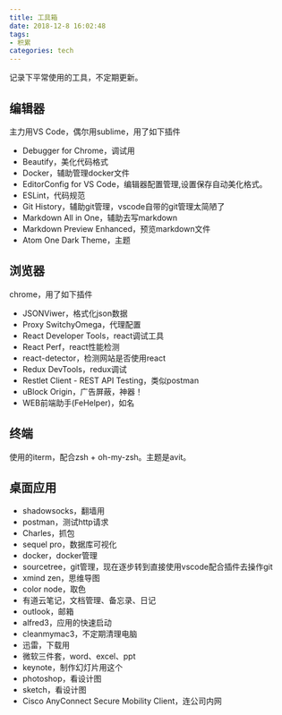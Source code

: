 ```yaml
---
title: 工具箱
date: 2018-12-8 16:02:48
tags:
- 积累
categories: tech
---
```

记录下平常使用的工具，不定期更新。
## 编辑器
主力用VS Code，偶尔用sublime，用了如下插件
- Debugger for Chrome，调试用
- Beautify，美化代码格式
- Docker，辅助管理docker文件
- EditorConfig for VS Code，编辑器配置管理,设置保存自动美化格式。
- ESLint，代码规范
- Git History，辅助git管理，vscode自带的git管理太简陋了
- Markdown All in One，辅助去写markdown
- Markdown Preview Enhanced，预览markdown文件
- Atom One Dark Theme，主题
<!-- more -->
## 浏览器
chrome，用了如下插件
- JSONViwer，格式化json数据
- Proxy SwitchyOmega，代理配置
- React Developer Tools，react调试工具
- React Perf，react性能检测
- react-detector，检测网站是否使用react
- Redux DevTools，redux调试
- Restlet Client - REST API Testing，类似postman
- uBlock Origin，广告屏蔽，神器！
- WEB前端助手(FeHelper)，如名

## 终端
使用的iterm，配合zsh + oh-my-zsh。主题是avit。

## 桌面应用
- shadowsocks，翻墙用
- postman，测试http请求
- Charles，抓包
- sequel pro，数据库可视化
- docker，docker管理
- sourcetree，git管理，现在逐步转到直接使用vscode配合插件去操作git
- xmind zen，思维导图
- color node，取色
- 有道云笔记，文档管理、备忘录、日记
- outlook，邮箱
- alfred3，应用的快速启动
- cleanmymac3，不定期清理电脑
- 迅雷，下载用
- 微软三件套，word、excel、ppt
- keynote，制作幻灯片用这个
- photoshop，看设计图
- sketch，看设计图
- Cisco AnyConnect Secure Mobility Client，连公司内网
